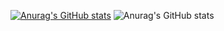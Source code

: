 [![Anurag's GitHub stats](https://github-readme-stats.vercel.app/api?username=whiteBrunet)](https://github.com/anuraghazra/github-readme-stats)
![Anurag's GitHub stats](https://github-readme-stats.vercel.app/api?username=whiteBrunet&show_icons=true&theme=radical)
<!--
**whiteBrunet/whiteBrunet** is a ✨ _special_ ✨ repository because its `README.md` (this file) appears on your GitHub profile.

Here are some ideas to get you started:

- 🔭 I’m currently working on ...
- 🌱 I’m currently learning ...
- 👯 I’m looking to collaborate on ...
- 🤔 I’m looking for help with ...
- 💬 Ask me about ...
- 📫 How to reach me: ...
- 😄 Pronouns: ...
- ⚡ Fun fact: ...
-->

